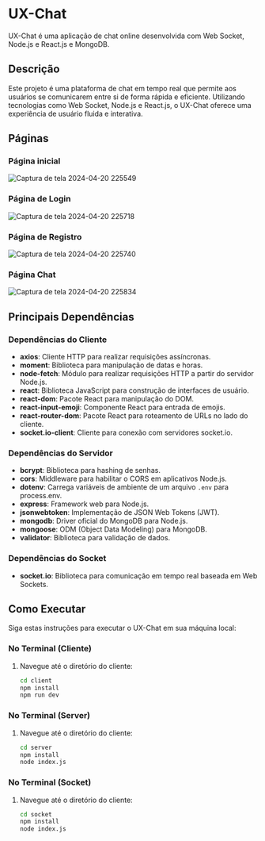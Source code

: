 # UX-Chat

UX-Chat é uma aplicação de chat online desenvolvida com Web Socket, Node.js e React.js e MongoDB.

## Descrição

Este projeto é uma plataforma de chat em tempo real que permite aos usuários se comunicarem entre si de forma rápida e eficiente. Utilizando tecnologias como Web Socket, Node.js e React.js, o UX-Chat oferece uma experiência de usuário fluida e interativa.

## Páginas

### Página inicial
![Captura de tela 2024-04-20 225549](https://github.com/Wendel-007/UX-Chat/assets/107087269/a92280fa-fa71-474d-a244-87833355fd5d)

### Página de Login
![Captura de tela 2024-04-20 225718](https://github.com/Wendel-007/UX-Chat/assets/107087269/2c639d46-e9ed-46a6-8c6e-2b670ae8864c)

### Página de Registro
![Captura de tela 2024-04-20 225740](https://github.com/Wendel-007/UX-Chat/assets/107087269/fbcc69dc-7630-4e76-83e6-ce1174dfe2bf)

### Página Chat
![Captura de tela 2024-04-20 225834](https://github.com/Wendel-007/UX-Chat/assets/107087269/48ab2776-23f8-43aa-abd5-929e34a8e608)

## Principais Dependências

### Dependências do Cliente

- **axios**: Cliente HTTP para realizar requisições assíncronas.
- **moment**: Biblioteca para manipulação de datas e horas.
- **node-fetch**: Módulo para realizar requisições HTTP a partir do servidor Node.js.
- **react**: Biblioteca JavaScript para construção de interfaces de usuário.
- **react-dom**: Pacote React para manipulação do DOM.
- **react-input-emoji**: Componente React para entrada de emojis.
- **react-router-dom**: Pacote React para roteamento de URLs no lado do cliente.
- **socket.io-client**: Cliente para conexão com servidores socket.io.

### Dependências do Servidor

- **bcrypt**: Biblioteca para hashing de senhas.
- **cors**: Middleware para habilitar o CORS em aplicativos Node.js.
- **dotenv**: Carrega variáveis de ambiente de um arquivo `.env` para process.env.
- **express**: Framework web para Node.js.
- **jsonwebtoken**: Implementação de JSON Web Tokens (JWT).
- **mongodb**: Driver oficial do MongoDB para Node.js.
- **mongoose**: ODM (Object Data Modeling) para MongoDB.
- **validator**: Biblioteca para validação de dados.

### Dependências do Socket

- **socket.io**: Biblioteca para comunicação em tempo real baseada em Web Sockets.

## Como Executar

Siga estas instruções para executar o UX-Chat em sua máquina local:

### No Terminal (Cliente)
1. Navegue até o diretório do cliente:
   ```bash
   cd client
   npm install
   npm run dev

### No Terminal (Server)
1. Navegue até o diretório do cliente:
   ```bash
   cd server
   npm install
   node index.js

### No Terminal (Socket)
1. Navegue até o diretório do cliente:
   ```bash
   cd socket
   npm install
   node index.js
